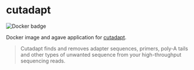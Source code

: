 # cutadapt

![Docker badge]()

Docker image and agave application for <a href="http://cutadapt.readthedocs.io/en/stable/index.html">cutadapt</a>.

> Cutadapt finds and removes adapter sequences, primers, poly-A tails and other types of unwanted sequence from your high-throughput sequencing reads.
